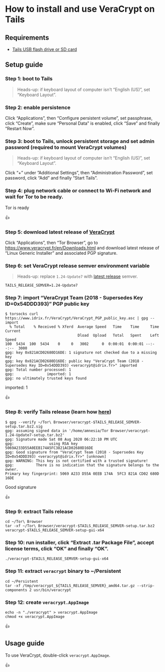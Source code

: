 <!--
Title: How to install and use VeraCrypt on Tails
Description: Learn how to install and use VeraCrypt on Tails.
Author: Sun Knudsen <https://github.com/sunknudsen>
Contributors: Sun Knudsen <https://github.com/sunknudsen>
Reviewers:
Publication date: 2021-05-09T12:10:53.922Z
Listed: true
-->

# How to install and use VeraCrypt on Tails

## Requirements

- [Tails USB flash drive or SD card](../how-to-install-tails-on-usb-flash-drive-or-sd-card-on-macos)

## Setup guide

### Step 1: boot to Tails

> Heads-up: if keyboard layout of computer isn’t “English (US)”, set “Keyboard Layout”.

### Step 2: enable persistence

Click “Applications”, then “Configure persistent volume”, set passphrase, click “Create”, make sure “Personal Data” is enabled, click “Save” and finally “Restart Now”.

### Step 3: boot to Tails, unlock persistent storage and set admin password (required to mount VeraCrypt volumes)

> Heads-up: if keyboard layout of computer isn’t “English (US)”, set “Keyboard Layout”.

Click “+” under ”Additional Settings”, then “Administration Password”, set password, click “Add” and finally “Start Tails”.

### Step 4: plug network cable or connect to Wi-Fi network and wait for Tor to be ready.

Tor is ready

👍

### Step 5: download latest release of [VeraCrypt](https://veracrypt.fr/en/Home.html)

Click “Applications”, then “Tor Browser”, go to https://www.veracrypt.fr/en/Downloads.html and download latest release of “Linux Generic Installer” and associated PGP signature.

### Step 6: set VeraCrypt release semver environment variable

> Heads-up: replace `1.24-Update7` with [latest release](https://veracrypt.fr/en/Home.html) semver.

```shell
TAILS_RELEASE_SEMVER=1.24-Update7
```

### Step 7: import “VeraCrypt Team (2018 - Supersedes Key ID=0x54DDD393)” PGP public key

```console
$ torsocks curl https://www.idrix.fr/VeraCrypt/VeraCrypt_PGP_public_key.asc | gpg --import
  % Total    % Received % Xferd  Average Speed   Time    Time     Time  Current
                                 Dload  Upload   Total   Spent    Left  Speed
100  5434  100  5434    0     0   3002      0  0:00:01  0:00:01 --:--:--  3000
gpg: key 0x821ACD02680D16DE: 1 signature not checked due to a missing key
gpg: key 0x821ACD02680D16DE: public key "VeraCrypt Team (2018 - Supersedes Key ID=0x54DDD393) <veracrypt@idrix.fr>" imported
gpg: Total number processed: 1
gpg:               imported: 1
gpg: no ultimately trusted keys found
```

imported: 1

👍

### Step 8: verify Tails release (learn how [here](../how-to-verify-pgp-digital-signatures-using-gnupg-on-macos))

```console
$ gpg --verify ~/Tor\ Browser/veracrypt-$TAILS_RELEASE_SEMVER-setup.tar.bz2.sig
gpg: assuming signed data in '/home/amnesia/Tor Browser/veracrypt-1.24-Update7-setup.tar.bz2'
gpg: Signature made Sat 08 Aug 2020 06:22:10 PM UTC
gpg:                using RSA key 5069A233D55A0EEB174A5FC3821ACD02680D16DE
gpg: Good signature from "VeraCrypt Team (2018 - Supersedes Key ID=0x54DDD393) <veracrypt@idrix.fr>" [unknown]
gpg: WARNING: This key is not certified with a trusted signature!
gpg:          There is no indication that the signature belongs to the owner.
Primary key fingerprint: 5069 A233 D55A 0EEB 174A  5FC3 821A CD02 680D 16DE
```

Good signature

👍

### Step 9: extract Tails release

```shell
cd ~/Tor\ Browser
tar -xf ~/Tor\ Browser/veracrypt-$TAILS_RELEASE_SEMVER-setup.tar.bz2 veracrypt-$TAILS_RELEASE_SEMVER-setup-gui-x64
```

### Step 10: run installer, click “Extract .tar Package File”, accept license terms, click “OK” and finally “OK”.

```shell
./veracrypt-$TAILS_RELEASE_SEMVER-setup-gui-x64
```

### Step 11: extract `veracrypt` binary to ~/Persistent

```shell
cd ~/Persistent
tar -xf /tmp/veracrypt_${TAILS_RELEASE_SEMVER}_amd64.tar.gz --strip-components 2 usr/bin/veracrypt
```

### Step 12: create `veracrypt.AppImage`

```shell
echo -n "./veracrypt" > veracrypt.AppImage
chmod +x veracrypt.AppImage
```

👍

## Usage guide

To use VeraCrypt, double-click `veracrypt.AppImage`.

👍
